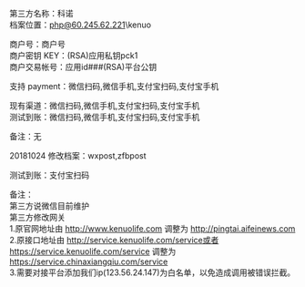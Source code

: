 ﻿第三方名称：科诺  
档案位置：php@60.245.62.221\kenuo  

商户号：商户号  
商户密钥 KEY：(RSA)应用私钥pck1  
商户交易帐号：应用id###(RSA)平台公钥  

支持 payment：微信扫码,微信手机,支付宝扫码,支付宝手机  

现有渠道：微信扫码,微信手机,支付宝扫码,支付宝手机  
测试到账：微信扫码,微信手机,支付宝扫码,支付宝手机  

备注：无  

20181024
修改档案：wxpost,zfbpost  

测试到账：支付宝扫码  

备注：  
第三方说微信目前维护  
第三方修改网关  
1.原官网地址由 http://www.kenuolife.com 调整为 http://pingtai.aifeinews.com  
2.原接口地址由 http://service.kenuolife.com/service或者https://service.kenuolife.com/service 调整为 https://service.chinaxiangqiu.com/service  
3.需要对接平台添加我们ip(123.56.24.147)为白名单，以免造成调用被错误拦截。  